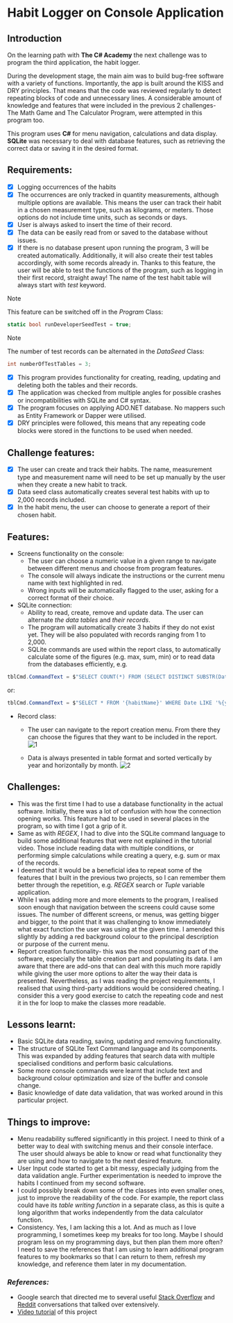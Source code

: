 # Habit Logger on Console Application
## Introduction
On the learning path with **The C# Academy** the next challenge was to program the third application, the habit logger.

During the development stage, the main aim was to build bug-free software with a variety of functions. Importantly, the app is built around the KISS and DRY principles. That means that the code was reviewed regularly to detect repeating blocks of code and unnecessary lines. A considerable amount of knowledge and features that were included in the previous 2 challenges- The Math Game and The Calculator Program, were attempted in this program too.

This program uses **C#** for menu navigation, calculations and data display. **SQLite** was necessary to deal with database features, such as retrieving the correct data or saving it in the desired format.

## Requirements:

- [x] Logging occurrences of the habits
- [x] The occurrences are only tracked in quantity measurements, although multiple options are available. This means the user can track their habit in a chosen measurement type, such as kilograms, or meters. Those options do not include time units, such as seconds or days.
- [x] User is always asked to insert the time of their record.
- [x] The data can be easily read from or saved to the database without issues.
- [x] If there is no database present upon running the program, 3 will be created automatically. Additionally, it will also create their test tables accordingly, with some records already in. Thanks to this feature, the user will be able to test the functions of the program, such as logging in their first record, straight away! The name of the test habit table will always start with *test* keyword.
> [!NOTE]
> This feature can be switched off in the *Program* Class:
``` C#
static bool runDeveloperSeedTest = true;
```
> [!NOTE]
> The number of test records can be alternated in the *DataSeed* Class:
``` C#
int numberOfTestTables = 3;
```
- [x] This program provides functionality for creating, reading, updating and deleting both the tables and their records.
- [x] The application was checked from multiple angles for possible crashes or incompatibilities with SQLite and C# syntax.
- [x] The program focuses on applying ADO.NET database. No mappers such as Entity Framework or Dapper were utilised.
- [x] DRY principles were followed, this means that any repeating code blocks were stored in the functions to be used when needed.

## Challenge features:

- [x] The user can create and track their habits. The name, measurement type and measurement name will need to be set up manually by the user when they create a new habit to track.
- [x] Data seed class automatically creates several test habits with up to 2,000 records included.
- [x] In the habit menu, the user can choose to generate a report of their chosen habit.

## Features:
- Screens functionality on the console:
  - The user can choose a numeric value in a given range to navigate between different menus and choose from program features.
  - The console will always indicate the instructions or the current menu name with text highlighted in red.
  - Wrong inputs will be automatically flagged to the user, asking for a correct format of their choice.
- SQLite connection:
    - Ability to read, create, remove and update data. The user can alternate *the data tables* and *their records*.
    - The program will automatically create 3 habits if they do not exist yet. They will be also populated with records ranging from 1 to 2,000.
    - SQLite commands are used within the report class, to automatically calculate some of the figures (e.g. max, sum, min) or to read data from the databases efficiently, e.g.
``` C#
tblCmd.CommandText = $"SELECT COUNT(*) FROM (SELECT DISTINCT SUBSTR(Date, LENGTH(Date) - 3, 4) FROM '{habitName}')";
```
or:
``` C#
tblCmd.CommandText = $"SELECT * FROM '{habitName}' WHERE Date LIKE '%{year}'{yearlyCalculator}";
```
- Record class:
    - The user can navigate to the report creation menu. From there they can choose the figures that they want to be included in the report.
  ![1](https://github.com/user-attachments/assets/d123d731-9eb9-4504-ad3e-8b7e5f1ade56)

    - Data is always presented in table format and sorted vertically by year and horizontally by month.
  ![2](https://github.com/user-attachments/assets/2aace4e1-94d4-4109-904a-e11e82ff818b)

## Challenges:
- This was the first time I had to use a database functionality in the actual software. Initially, there was a lot of confusion with how the connection opening works. This feature had to be used in several places in the program, so with time I got a grip of it.
- Same as with *REGEX*, I had to dive into the SQLite command language to build some additional features that were not explained in the tutorial video. Those include reading data with multiple conditions, or performing simple calculations while creating a query, e.g. sum or max of the records.
- I deemed that it would be a beneficial idea to repeat some of the features that I built in the previous two projects, so I can remember them better through the repetition, e.g. *REGEX* search or *Tuple* variable application.
- While I was adding more and more elements to the program, I realised soon enough that navigation between the screens could cause some issues. The number of different screens, or menus, was getting bigger and bigger, to the point that it was challenging to know immediately what exact function the user was using at the given time. I amended this slightly by adding a red background colour to the principal description or purpose of the current menu.
- Report creation functionality- this was the most consuming part of the software, especially the table creation part and populating its data. I am aware that there are add-ons that can deal with this much more rapidly while giving the user more options to alter the way their data is presented. Nevertheless, as I was reading the project requirements, I realised that using third-party additions would be considered cheating. I consider this a very good exercise to catch the repeating code and nest it in the for loop to make the classes more readable.

## Lessons learnt:
- Basic SQLite data reading, saving, updating and removing functionality.
- The structure of SQLite Text Command language and its components. This was expanded by adding features that search data with multiple specialised conditions and perform basic calculations.
- Some more console commands were learnt that include text and background colour optimization and size of the buffer and console change.
- Basic knowledge of date data validation, that was worked around in this particular project.

## Things to improve:
- Menu readability suffered significantly in this project. I need to think of a better way to deal with switching menus and their console interface. The user should always be able to know or read what functionality they are using and how to navigate to the next desired feature.
- User Input code started to get a bit messy, especially judging from the data validation angle. Further experimentation is needed to improve the habits I continued from my second software.
- I could possibly break down some of the classes into even smaller ones, just to improve the readability of the code. For example, the report class could have its *table writing function* in a separate class, as this is quite a long algorithm that works independently from the data calculator function.
- Consistency. Yes, I am lacking this a lot. And as much as I love programming, I sometimes keep my breaks for too long. Maybe I should program less on my programming days, but then plan them more often?
I need to save the references that I am using to learn additional program features to my bookmarks so that I can return to them, refresh my knowledge, and reference them later in my documentation.

### *References:*
- Google search that directed me to several useful [Stack Overflow](https://stackoverflow.com/) and [Reddit](https://www.reddit.com/) conversations that talked over extensively.
- [Video tutorial](https://www.youtube.com/watch?v=d1JIJdDVFjs&t=1s) of this project
